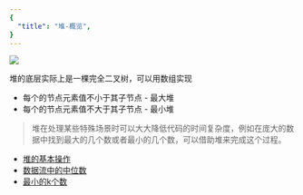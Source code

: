 ```yaml
---
{
  "title": "堆-概览",
}
---
```



![](./1.awebp)

堆的底层实际上是一棵完全二叉树，可以用数组实现

- 每个的节点元素值不小于其子节点 - 最大堆
- 每个的节点元素值不大于其子节点 - 最小堆

> 堆在处理某些特殊场景时可以大大降低代码的时间复杂度，例如在庞大的数据中找到最大的几个数或者最小的几个数，可以借助堆来完成这个过程。

- [堆的基本操作](%E5%A0%86%E7%9A%84%E5%9F%BA%E6%9C%AC%E6%93%8D%E4%BD%9C.md)
- [数据流中的中位数](%E6%95%B0%E6%8D%AE%E6%B5%81%E4%B8%AD%E7%9A%84%E4%B8%AD%E4%BD%8D%E6%95%B0.md)
- [最小的k个数](%E6%9C%80%E5%B0%8F%E7%9A%84k%E4%B8%AA%E6%95%B0.md)
